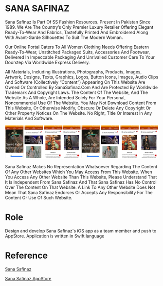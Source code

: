 # SANA SAFINAZ
Sana Safinaz Is Part Of SS Fashion Resources. Present In Pakistan Since 1989. We Are The Country’s Only Premier Luxury Retailer Offering Elegant Ready-To-Wear And Fabrics, Tastefully Printed And Embroidered Along With Avant-Garde Silhouettes To Suit The Modern Woman.

Our Online Portal Caters To All Women Clothing Needs Offering Eastern Ready-To-Wear, Unstitched Packaged Suits, Accessories And Footwear, Delivered In Impeccable Packaging And Unrivalled Customer Care To Your Doorstep Via Worldwide Express Delivery.

All Materials, Including Illustrations, Photographs, Products, Images, Artwork, Designs, Texts, Graphics, Logos, Button Icons, Images, Audio Clips And Software (Collectively “Content”) Appearing On This Website Are Owned Or Controlled By SanaSafinaz.Com And Are Protected By Worldwide Trademark And Copyright Laws. The Content Of The Website, And The Website As A Whole, Are Intended Solely For Your Personal, Noncommercial Use Of The Website. You May Not Download Content From This Website, Or Otherwise Modify, Obscure Or Delete Any Copyright Or Other Property Notices On The Website. No Right, Title Or Interest In Any Materials And Software.

![alt text](sanaSafinaz.png "sana safinaz images")

Sana Safinaz Makes No Representation Whatsoever Regarding The Content Of Any Other Websites Which You May Access From This Website. When You Access Any Other Website Than This Website, Please Understand That It Is Independent From Sana Safinaz And That Sana Safinaz Has No Control Over The Content On That Website. A Link To Any Other Website Does Not Mean That Sana Safinaz Endorses Or Accepts Any Responsibility For The Content Or Use Of Such Website.

# Role

Design and develop Sana Safinaz's iOS app as a team member and push to AppStore. Application is 
written in Swift language

# Reference

[Sana Safinaz](https://www.sanasafinaz.com/)

[Sana Safinaz AppStore](https://itunes.apple.com/pk/app/sana-safinaz/id1123324545?mt=8)
